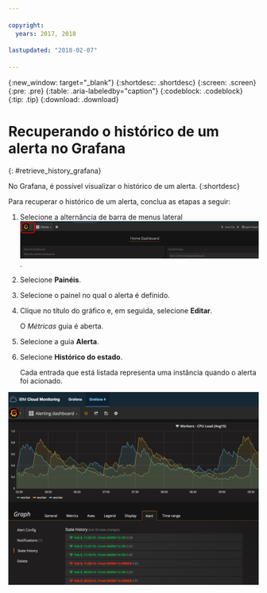 ```yaml
---

copyright:
  years: 2017, 2018

lastupdated: "2018-02-07"

---
```


{:new_window: target="_blank"}
{:shortdesc: .shortdesc}
{:screen: .screen}
{:pre: .pre}
{:table: .aria-labeledby="caption"}
{:codeblock: .codeblock}
{:tip: .tip}
{:download: .download}


# Recuperando o histórico de um alerta no Grafana
{: #retrieve_history_grafana}

No Grafana, é possível visualizar o histórico de um alerta.
{:shortdesc}


Para recuperar o histórico de um alerta, conclua as etapas a seguir:

1. Selecione a alternância de barra de menus lateral ![Barra de menus lateral do Grafana](images/grafana_settings.gif "Barra de menus lateral do Grafana").
2. Selecione **Painéis**.
3. Selecione o painel no qual o alerta é definido.
4. Clique no título do gráfico e, em seguida, selecione **Editar**.
    
    O *Métricas* guia é aberta. 

5. Selecione a guia **Alerta**.
6. Selecione **Histórico do estado**.

    Cada entrada que está listada representa uma instância quando o alerta foi acionado.

![Visualização de um painel do Grafana com um alerta definido em uma consulta](images/alerthistory.png "Visualização de um painel do Grafana com um alerta definidoem uma consulta")



